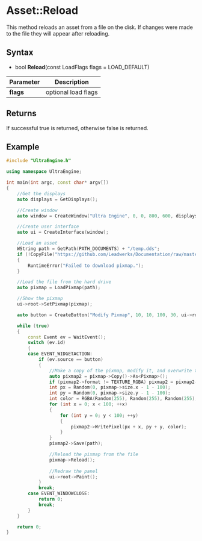 # Asset::Reload

This method reloads an asset from a file on the disk. If changes were made to the file they will appear after reloading.

## Syntax

- bool **Reload**(const LoadFlags flags = LOAD_DEFAULT)

| Parameter | Description |
|---|---|
| **flags** | optional load flags |

## Returns
If successful true is returned, otherwise false is returned.

## Example

```c++
#include "UltraEngine.h"

using namespace UltraEngine;

int main(int argc, const char* argv[])
{
    //Get the displays
    auto displays = GetDisplays();

    //Create window
    auto window = CreateWindow("Ultra Engine", 0, 0, 800, 600, displays[0]);

    //Create user interface
    auto ui = CreateInterface(window);

    //Load an asset
    WString path = GetPath(PATH_DOCUMENTS) + "/temp.dds";
    if (!CopyFile("https://github.com/Leadwerks/Documentation/raw/master/Assets/Materials/Ground/dirt01.dds", path))
    {
        RuntimeError("Failed to download pixmap.");
    }

    //Load the file from the hard drive
    auto pixmap = LoadPixmap(path);

    //Show the pixmap
    ui->root->SetPixmap(pixmap);

    auto button = CreateButton("Modify Pixmap", 10, 10, 100, 30, ui->root);

    while (true)
    {
        const Event ev = WaitEvent();
        switch (ev.id)
        {
        case EVENT_WIDGETACTION:
            if (ev.source == button)
            {
                //Make a copy of the pixmap, modify it, and overwrite the file
                auto pixmap2 = pixmap->Copy()->As<Pixmap>();
                if (pixmap2->format != TEXTURE_RGBA) pixmap2 = pixmap2->Convert(TEXTURE_RGBA);
                int px = Random(0, pixmap->size.x - 1 - 100);
                int py = Random(0, pixmap->size.y - 1 - 100);
                int color = RGBA(Random(255), Random(255), Random(255), 255);
                for (int x = 0; x < 100; ++x)
                {
                    for (int y = 0; y < 100; ++y)
                    {
                        pixmap2->WritePixel(px + x, py + y, color);
                    }
                }
                pixmap2->Save(path);

                //Reload the pixmap from the file
                pixmap->Reload();
                
                //Redraw the panel
                ui->root->Paint();
            }
            break;
        case EVENT_WINDOWCLOSE:
            return 0;
            break;
        }
    }

    return 0;
}
```
